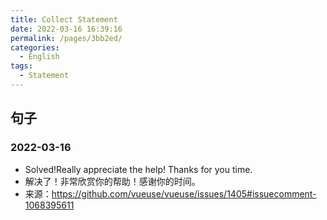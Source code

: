 ```yaml
---
title: Collect Statement
date: 2022-03-16 16:39:16
permalink: /pages/3bb2ed/
categories:
  - English
tags:
  - Statement
---
```


## 句子

### 2022-03-16

- Solved!Really appreciate the help! Thanks for you time.
- 解决了！非常欣赏你的帮助！感谢你的时间。
- 来源：https://github.com/vueuse/vueuse/issues/1405#issuecomment-1068395611
